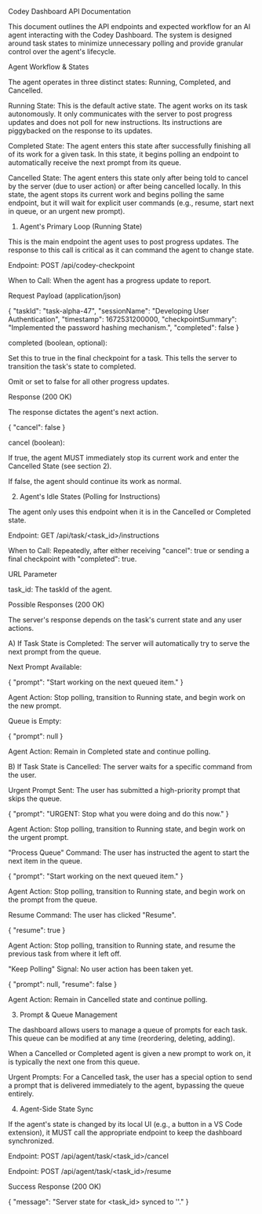 Codey Dashboard API Documentation

This document outlines the API endpoints and expected workflow for an AI agent interacting with the Codey Dashboard. The system is designed around task states to minimize unnecessary polling and provide granular control over the agent's lifecycle.

Agent Workflow & States

The agent operates in three distinct states: Running, Completed, and Cancelled.

Running State: This is the default active state. The agent works on its task autonomously. It only communicates with the server to post progress updates and does not poll for new instructions. Its instructions are piggybacked on the response to its updates.

Completed State: The agent enters this state after successfully finishing all of its work for a given task. In this state, it begins polling an endpoint to automatically receive the next prompt from its queue.

Cancelled State: The agent enters this state only after being told to cancel by the server (due to user action) or after being cancelled locally. In this state, the agent stops its current work and begins polling the same endpoint, but it will wait for explicit user commands (e.g., resume, start next in queue, or an urgent new prompt).

1. Agent's Primary Loop (Running State)

This is the main endpoint the agent uses to post progress updates. The response to this call is critical as it can command the agent to change state.

Endpoint: POST /api/codey-checkpoint

When to Call: When the agent has a progress update to report.

Request Payload (application/json)

{
  "taskId": "task-alpha-47",
  "sessionName": "Developing User Authentication",
  "timestamp": 1672531200000,
  "checkpointSummary": "Implemented the password hashing mechanism.",
  "completed": false
}


completed (boolean, optional):

Set this to true in the final checkpoint for a task. This tells the server to transition the task's state to completed.

Omit or set to false for all other progress updates.

Response (200 OK)

The response dictates the agent's next action.

{
  "cancel": false
}


cancel (boolean):

If true, the agent MUST immediately stop its current work and enter the Cancelled State (see section 2).

If false, the agent should continue its work as normal.

2. Agent's Idle States (Polling for Instructions)

The agent only uses this endpoint when it is in the Cancelled or Completed state.

Endpoint: GET /api/task/<task_id>/instructions

When to Call: Repeatedly, after either receiving "cancel": true or sending a final checkpoint with "completed": true.

URL Parameter

task_id: The taskId of the agent.

Possible Responses (200 OK)

The server's response depends on the task's current state and any user actions.

A) If Task State is Completed:
The server will automatically try to serve the next prompt from the queue.

Next Prompt Available:

{ "prompt": "Start working on the next queued item." }


Agent Action: Stop polling, transition to Running state, and begin work on the new prompt.

Queue is Empty:

{ "prompt": null }


Agent Action: Remain in Completed state and continue polling.

B) If Task State is Cancelled:
The server waits for a specific command from the user.

Urgent Prompt Sent: The user has submitted a high-priority prompt that skips the queue.

{ "prompt": "URGENT: Stop what you were doing and do this now." }


Agent Action: Stop polling, transition to Running state, and begin work on the urgent prompt.

"Process Queue" Command: The user has instructed the agent to start the next item in the queue.

{ "prompt": "Start working on the next queued item." }


Agent Action: Stop polling, transition to Running state, and begin work on the prompt from the queue.

Resume Command: The user has clicked "Resume".

{ "resume": true }


Agent Action: Stop polling, transition to Running state, and resume the previous task from where it left off.

"Keep Polling" Signal: No user action has been taken yet.

{ "prompt": null, "resume": false }


Agent Action: Remain in Cancelled state and continue polling.

3. Prompt & Queue Management

The dashboard allows users to manage a queue of prompts for each task. This queue can be modified at any time (reordering, deleting, adding).

When a Cancelled or Completed agent is given a new prompt to work on, it is typically the next one from this queue.

Urgent Prompts: For a Cancelled task, the user has a special option to send a prompt that is delivered immediately to the agent, bypassing the queue entirely.

4. Agent-Side State Sync

If the agent's state is changed by its local UI (e.g., a button in a VS Code extension), it MUST call the appropriate endpoint to keep the dashboard synchronized.

Endpoint: POST /api/agent/task/<task_id>/cancel

Endpoint: POST /api/agent/task/<task_id>/resume

Success Response (200 OK)

{
  "message": "Server state for <task_id> synced to '<status>'."
}
